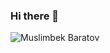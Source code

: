 ### Hi there 👋

<!--
**muslimbek77/muslimbek77** is a ✨ _special_ ✨ repository because its `README.md` (this file) appears on your GitHub profile.

Here are some ideas to get you started:

- 🔭 I’m currently working on ...
- 🌱 I’m currently learning ...
- 👯 I’m looking to collaborate on ...
- 🤔 I’m looking for help with ...
- 💬 Ask me about ...
- 📫 How to reach me: ...
- 😄 Pronouns: ...
- ⚡ Fun fact: ...
-->
![Muslimbek Baratov](https://user-images.githubusercontent.com/48023644/184991856-24e08de8-4ee5-4250-a27a-0da6591756a9.gif)
